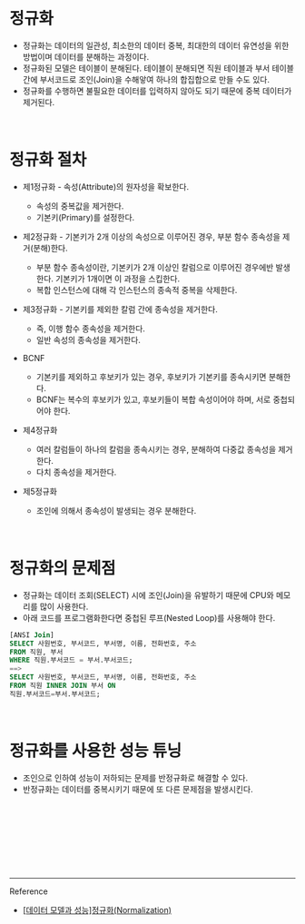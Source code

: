 # 정규화

- 정규화는 데이터의 일관성, 최소한의 데이터 중복, 최대한의 데이터 유연성을 위한 방법이며 데이터를 분해하는 과정이다.
- 정규화된 모델은 테이블이 분해된다. 테이블이 분해되면 직원 테이블과 부서 테이블 간에 부서코드로 조인(Join)을 수해앟여 하나의 합집합으로 만들 수도 있다.
- 정규화를 수행하면 불필요한 데이터를 입력하지 않아도 되기 때문에 중복 데이터가 제거된다.

<br/>

# 정규화 절차

- 제1정규화	- 속성(Attribute)의 원자성을 확보한다.
  - 속성의 중복값을 제거한다.
  - 기본키(Primary)를 설정한다.
  
- 제2정규화	- 기본키가 2개 이상의 속성으로 이루어진 경우, 부분 함수 종속성을 제거(분해)한다.
  - 부분 함수 종속성이란, 기본키가 2개 이상인 칼럼으로 이루어진 경우에반 발생한다. 기본키가 1개이면 이 과정을 스킵한다.
  - 복합 인스턴스에 대해 각 인스턴스의 종속적 중복을 삭제한다.
  
- 제3정규화	- 기본키를 제외한 칼럼 간에 종속성을 제거한다.
  - 즉, 이행 함수 종속성을 제거한다.
  - 일반 속성의 종속성을 제거한다.
  
- BCNF
  - 기본키를 제외하고 후보키가 있는 경우, 후보키가 기본키를 종속시키면 분해한다.
  - BCNF는 복수의 후보키가 있고, 후보키들이 복합 속성이어야 하며, 서로 중첩되어야 한다.
  
- 제4정규화
  - 여러 칼럼들이 하나의 칼럼을 종속시키는 경우, 분해하여 다중값 종속성을 제거한다.
  - 다치 종속성을 제거한다.
  
- 제5정규화	
  - 조인에 의해서 종속성이 발생되는 경우 분해한다.
  
<br/>

# 정규화의 문제점

- 정규화는 데이터 조회(SELECT) 시에 조인(Join)을 유발하기 때문에 CPU와 메모리를 많이 사용한다.
- 아래 코드를 프로그램화한다면 중첩된 루프(Nested Loop)를 사용해야 한다.

```sql
[ANSI Join]
SELECT 사원번호, 부서코드, 부서명, 이름, 전화번호, 주소 
FROM 직원, 부서
WHERE 직원.부서코드 = 부서.부서코드;
==>
SELECT 사원번호, 부서코드, 부서명, 이름, 전화번호, 주소
FROM 직원 INNER JOIN 부서 ON 
직원.부서코드=부서.부서코드;
```

<br/>

# 정규화를 사용한 성능 튜닝

- 조인으로 인하여 성능이 저하되는 문제를 반정규화로 해결할 수 있다.
- 반정규화는 데이터를 중복시키기 때문에 또 다른 문제점을 발생시킨다.




<br/><br/><br/><br/><br/><br/><br/>

---
Reference

- [[데이터 모델과 성능]정규화(Normalization)](https://velog.io/@yewon-july/Normalization)